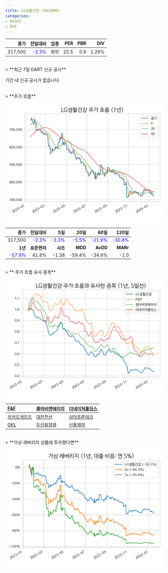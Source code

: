 ```yaml
---
title: LG생활건강 (051900)
categories:
- KOSPI
- 화학
---
```


|**종가**|**전일대비**|**업종**|**PER**|**PBR**|**DIV**|
|-------:|-----------:|-------:|------:|------:|------:|
|317,500|<span style="color: blue">-2.3%</span>|화학|22.5|0.9|1.26%|

<!-- more -->

<br>
> **최근 7일 DART 신규 공시<a id="dart"></a>**

기간 내 신규 공시가 없습니다.

<br>
> **주가 흐름<a id="price"></a>**

![051900](/assets/images/stock/051900.png)

|**종가**|**전일대비**|**5일**|**20일**|**60일**|**120일**|
|-------:|-----------:|------:|-------:|-------:|--------:|
| 317,500 | <span style="color: blue">-2.3%</span> | <span style="color: blue">-3.3%</span> | <span style="color: blue">-5.5%</span> | <span style="color: blue">-21.9%</span> | <span style="color: blue">-30.8%</span> |
|**1년**|**표준편차**|**샤프**|**MDD**|**AvDD**|**MARr**|
| <span style="color: blue">-57.9%</span> | 41.8% | -1.38 | -59.4% | -34.9% | -1.0 |

<br>
> ** 주가 흐름 유사 종목<a id="corr"></a>**

![051900](/assets/images/stock/051900_corr.png)

| [F&F](/383220/) | [콜마비앤에이치](/200130/) | [더네이쳐홀딩스](/298540/) |
|:---------------------------------------|:---------------------------------------|:---------------------------------------|
| [카카오게임즈](/293490/) | [대한전선](/001440/) | [상아프론테크](/089980/) |
| [GKL](/114090/) | [두산퓨얼셀](/336260/) | [신풍제약](/019170/) |

<br>
> **가상 레버리지 상품에 투자했다면<a id="2x"></a>**

![051900](/assets/images/stock/051900_2x.png)

[^corr]: 상관계수를 이용하여 분석하였습니다.